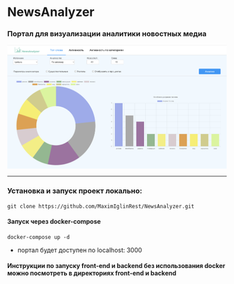 # NewsAnalyzer
### Портал для визуализации аналитики новостных медиа

![Альтернативный текст](/doc-source/activity.png)
 ***

### Установка и запуск проект локально: 
    git clone https://github.com/MaximIglinRest/NewsAnalyzer.git

#### Запуск  через docker-compose
    docker-compose up -d
- портал будет доступен по localhost: 3000

#### Инструкции по запуску front-end и backend без использования docker можно посмотреть в директориях front-end и backend
